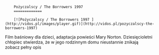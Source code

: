 
        Pożyczalscy / The Borrowers 1997 
        =============
        
        [![Pożyczalscy / The Borrowers 1997 ](http://vidos.pl/images/player.gif)](http://vidos.pl/pozyczalscy-the-borrowers-1997)
        
        
 Film baśniowy dla dzieci, adaptacja powieści Mary Norton. Dziesięcioletni chłopiec stwierdza, że w jego rodzinnym domu nieustannie znikają zobacz pełny opis
    